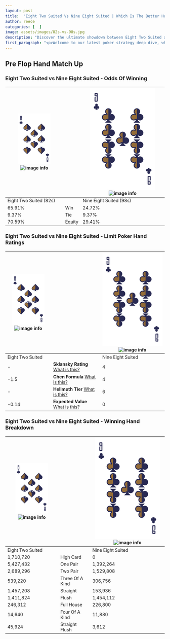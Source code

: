 ```yaml
---
layout: post
title:  "Eight Two Suited Vs Nine Eight Suited | Which Is The Better Hand In Poker? A Complete Guide"
author: reece
categories: [  ]
image: assets/images/82s-vs-98s.jpg
description: "Discover the ultimate showdown between Eight Two Suited and Nine Eight Suited in poker! Uncover the odds, strategies, and scenarios where one hand triumphs over the other. Get ready to up your poker game with this thrilling analysis."
first_paragraph: "<p>Welcome to our latest poker strategy deep dive, where we're pitting two distinct hands against each other in a high-stakes showdown: Eight Two Suited vs Nine Eight Suited.</p><p>In the dynamic world of poker, every decision counts, and knowing which hand holds the upper hand is key to your success at the table.</p><p>In this article, we'll dissect these two hands, explore the scenarios where one dominates the other, and equip you with the knowledge to make strategic choices that can tip the odds in your favor.</p><p>Get ready to unravel the intriguing dynamics of these poker hands and elevate your game to new heights.</p>"
---
```




[comment]: # (sp0)

## Pre Flop Hand Match Up

<div class="table hand-ratings" markdown="1"> 



### Eight Two Suited vs Nine Eight Suited - Odds Of Winning


    
| ![image info](assets/images/hand1/8.png) ![image info](assets/images/hand1/2s.png) |  | ![image info](assets/images/hand2/9.png) ![image info](assets/images/hand2/8s.png) |
| -------- | -------- | -------- |
| Eight Two Suited (82s) |  | Nine Eight Suited (98s) |
| 65.91% | Win | 24.72% |
| 9.37% | Tie | 9.37% |
| 70.59% | Equity | 29.41% |




[comment]: # (sp1)



### Eight Two Suited vs Nine Eight Suited - Limit Poker Hand Ratings


    
| ![image info](assets/images/hand1/8.png) ![image info](assets/images/hand1/2s.png) |  | ![image info](assets/images/hand2/9.png) ![image info](assets/images/hand2/8s.png) |
| -------- | -------- | -------- |
| Eight Two Suited |  | Nine Eight Suited |
| - | **Sklansky Rating** [What is this?](/sklansky-rating-explained) | 4 |
| -1.5 | **Chen Formula** [What is this?](/chen-formula-explained) | 4 |
| - | **Hellmuth Tier** [What is this?](/Hellmuth-tier-explained) | 6 |
| -0.14 | **Expected Value** [What is this?](/expected-value-explained) | 0 |




[comment]: # (sp2)



### Eight Two Suited vs Nine Eight Suited - Winning Hand Breakdown


    
| ![image info](assets/images/hand1/8.png) ![image info](assets/images/hand1/2s.png) |  | ![image info](assets/images/hand2/9.png) ![image info](assets/images/hand2/8s.png) |
| -------- | -------- | -------- |
| Eight Two Suited |  | Nine Eight Suited |
| 1,710,720 | High Card | 0 |
| 5,427,432 | One Pair | 1,392,264 |
| 2,689,296 | Two Pair | 1,529,808 |
| 539,220 | Three Of A Kind | 306,756 |
| 1,457,208 | Straight | 153,936 |
| 1,411,824 | Flush | 1,454,112 |
| 246,312 | Full House | 226,800 |
| 14,640 | Four Of A Kind | 11,880 |
| 45,924 | Straight Flush | 3,612 |




[comment]: # (sp3)



</div>

[comment]: # (sp4)



[comment]: # (sp5)

